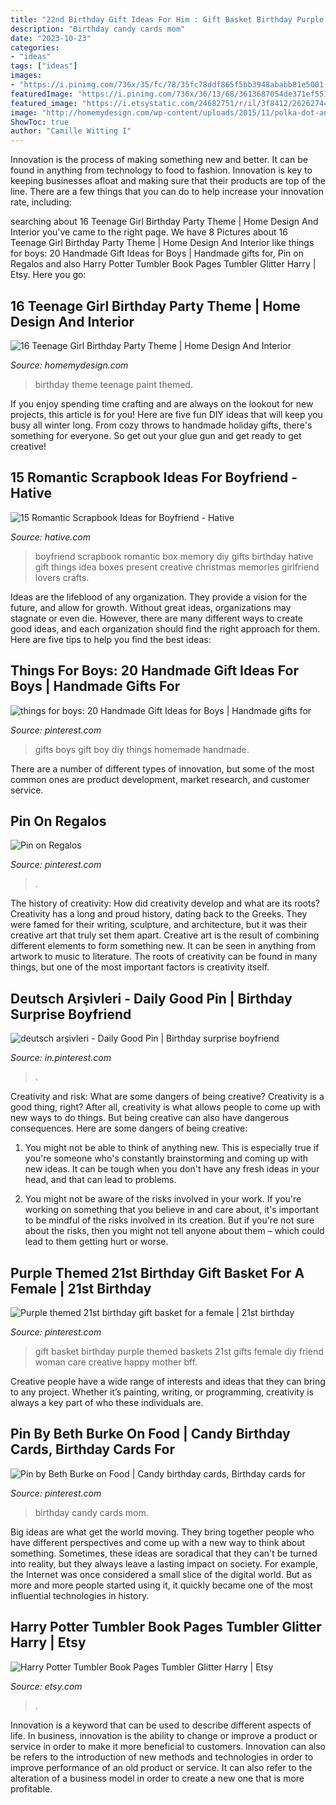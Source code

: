```yaml
---
title: "22nd Birthday Gift Ideas For Him : Gift Basket Birthday Purple Themed Baskets 21st Gifts Female Diy Friend Woman Care Creative Happy Mother Bff"
description: "Birthday candy cards mom"
date: "2023-10-23"
categories:
- "ideas"
tags: ["ideas"]
images:
- "https://i.pinimg.com/736x/35/fc/78/35fc78ddf865f5bb3948ababb81e5001.jpg"
featuredImage: "https://i.pinimg.com/736x/36/13/68/3613687054de371ef551187dfbdf953f.jpg"
featured_image: "https://i.etsystatic.com/24682751/r/il/3f8412/2626274460/il_1588xN.2626274460_8kbf.jpg"
image: "http://homemydesign.com/wp-content/uploads/2015/11/polka-dot-and-rainbow-paint-themed-birthday-party.jpg"
ShowToc: true
author: "Camille Witting I"
---
```



Innovation is the process of making something new and better. It can be found in anything from technology to food to fashion. Innovation is key to keeping businesses afloat and making sure that their products are top of the line. There are a few things that you can do to help increase your innovation rate, including:

	

		
searching about 16 Teenage Girl Birthday Party Theme | Home Design And Interior you've came to the right page. We have 8 Pictures about 16 Teenage Girl Birthday Party Theme | Home Design And Interior like things for boys: 20 Handmade Gift Ideas for Boys | Handmade gifts for, Pin on Regalos and also Harry Potter Tumbler Book Pages Tumbler Glitter Harry | Etsy. Here you go:
		
    
## 16 Teenage Girl Birthday Party Theme | Home Design And Interior

<img loading=lazy src="http://homemydesign.com/wp-content/uploads/2015/11/polka-dot-and-rainbow-paint-themed-birthday-party.jpg" onerror="this.onerror=null;this.src='https://tse1.mm.bing.net/th?id=OIP.ZVWknunJ_1A7PEj8QT0-5wHaKY&amp;pid=15.1';" alt="16 Teenage Girl Birthday Party Theme | Home Design And Interior">

_Source: homemydesign.com_

>birthday theme teenage paint themed. 

	

If you enjoy spending time crafting and are always on the lookout for new projects, this article is for you! Here are five fun DIY ideas that will keep you busy all winter long. From cozy throws to handmade holiday gifts, there's something for everyone. So get out your glue gun and get ready to get creative!

    
## 15 Romantic Scrapbook Ideas For Boyfriend - Hative

<img loading=lazy src="https://hative.com/wp-content/uploads/2014/06/scrapbook-ideas-for-boyfriend/14-scrapbook-ideas-for-lovers.jpg" onerror="this.onerror=null;this.src='https://tse4.mm.bing.net/th?id=OIP.7yqCcXCTzDaVwZay9thIkAHaJ4&amp;pid=15.1';" alt="15 Romantic Scrapbook Ideas for Boyfriend - Hative">

_Source: hative.com_

>boyfriend scrapbook romantic box memory diy gifts birthday hative gift things idea boxes present creative christmas memories girlfriend lovers crafts. 

	

Ideas are the lifeblood of any organization. They provide a vision for the future, and allow for growth. Without great ideas, organizations may stagnate or even die. However, there are many different ways to create good ideas, and each organization should find the right approach for them. Here are five tips to help you find the best ideas:

    
## Things For Boys: 20 Handmade Gift Ideas For Boys | Handmade Gifts For

<img loading=lazy src="https://i.pinimg.com/736x/32/06/4a/32064a2abb3a48b8feb3c3c7b884afc8--baby-boy-diy-gifts-gifts-for-boys.jpg" onerror="this.onerror=null;this.src='https://tse3.mm.bing.net/th?id=OIP.ex7ldBZaIsp4tgsJqnJCCQAAAA&amp;pid=15.1';" alt="things for boys: 20 Handmade Gift Ideas for Boys | Handmade gifts for">

_Source: pinterest.com_

>gifts boys gift boy diy things homemade handmade. 

	

There are a number of different types of innovation, but some of the most common ones are product development, market research, and customer service.

    
## Pin On Regalos

<img loading=lazy src="https://i.pinimg.com/736x/35/fc/78/35fc78ddf865f5bb3948ababb81e5001.jpg" onerror="this.onerror=null;this.src='https://tse3.mm.bing.net/th?id=OIP.rBlpdqo_vykoX9lynIKFoQHaNK&amp;pid=15.1';" alt="Pin on Regalos">

_Source: pinterest.com_

>. 

	

The history of creativity: How did creativity develop and what are its roots?
Creativity has a long and proud history, dating back to the Greeks. They were famed for their writing, sculpture, and architecture, but it was their creative art that truly set them apart. Creative art is the result of combining different elements to form something new. It can be seen in anything from artwork to music to literature. The roots of creativity can be found in many things, but one of the most important factors is creativity itself.

    
## Deutsch Arşivleri - Daily Good Pin | Birthday Surprise Boyfriend

<img loading=lazy src="https://i.pinimg.com/736x/36/13/68/3613687054de371ef551187dfbdf953f.jpg" onerror="this.onerror=null;this.src='https://tse1.mm.bing.net/th?id=OIP.Beb2-GcdDhA7woVE4n_sLQHaNx&amp;pid=15.1';" alt="deutsch arşivleri - Daily Good Pin | Birthday surprise boyfriend">

_Source: in.pinterest.com_

>. 

	

Creativity and risk: What are some dangers of being creative?
Creativity is a good thing, right? After all, creativity is what allows people to come up with new ways to do things. But being creative can also have dangerous consequences. Here are some dangers of being creative:
1) You might not be able to think of anything new. This is especially true if you're someone who's constantly brainstorming and coming up with new ideas. It can be tough when you don't have any fresh ideas in your head, and that can lead to problems.

2) You might not be aware of the risks involved in your work. If you're working on something that you believe in and care about, it's important to be mindful of the risks involved in its creation. But if you're not sure about the risks, then you might not tell anyone about them – which could lead to them getting hurt or worse.

    
## Purple Themed 21st Birthday Gift Basket For A Female | 21st Birthday

<img loading=lazy src="https://i.pinimg.com/736x/51/4c/22/514c226579bf595763ae940e4b819226--purple-gift-basket-ideas-birthday-basket-ideas-for-women.jpg" onerror="this.onerror=null;this.src='https://tse1.mm.bing.net/th?id=OIP.RKk3JJ0ltFSejnROS-P2nAHaJ4&amp;pid=15.1';" alt="Purple themed 21st birthday gift basket for a female | 21st birthday">

_Source: pinterest.com_

>gift basket birthday purple themed baskets 21st gifts female diy friend woman care creative happy mother bff. 

	

Creative people have a wide range of interests and ideas that they can bring to any project. Whether it’s painting, writing, or programming, creativity is always a key part of who these individuals are.

    
## Pin By Beth Burke On Food | Candy Birthday Cards, Birthday Cards For

<img loading=lazy src="https://i.pinimg.com/736x/68/25/b9/6825b9ec4db87793813fa1e2add2e8c4---birthday-birthday-gifts.jpg" onerror="this.onerror=null;this.src='https://tse3.mm.bing.net/th?id=OIP.eomc5SujciW6NQP2NdN9hQHaJ4&amp;pid=15.1';" alt="Pin by Beth Burke on Food | Candy birthday cards, Birthday cards for">

_Source: pinterest.com_

>birthday candy cards mom. 

	

Big ideas are what get the world moving. They bring together people who have different perspectives and come up with a new way to think about something. Sometimes, these ideas are soradical that they can't be turned into reality, but they always leave a lasting impact on society. For example, the Internet was once considered a small slice of the digital world. But as more and more people started using it, it quickly became one of the most influential technologies in history.

    
## Harry Potter Tumbler Book Pages Tumbler Glitter Harry | Etsy

<img loading=lazy src="https://i.etsystatic.com/24682751/r/il/3f8412/2626274460/il_1588xN.2626274460_8kbf.jpg" onerror="this.onerror=null;this.src='https://tse2.mm.bing.net/th?id=OIP.fljxP8YfhggNu_NQkRlHjgHaJ3&amp;pid=15.1';" alt="Harry Potter Tumbler Book Pages Tumbler Glitter Harry | Etsy">

_Source: etsy.com_

>. 

	

Innovation is a keyword that can be used to describe different aspects of life. In business, innovation is the ability to change or improve a product or service in order to make it more beneficial to customers. Innovation can also be refers to the introduction of new methods and technologies in order to improve performance of an old product or service. It can also refer to the alteration of a business model in order to create a new one that is more profitable.

